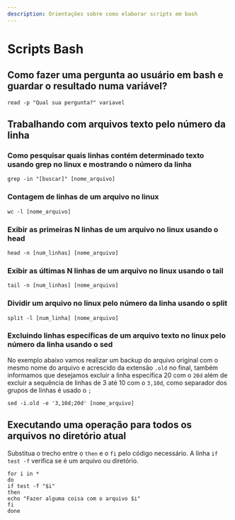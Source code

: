 ```yaml
---
description: Orientações sobre como elaborar scripts em bash
---
```


# Scripts Bash

## Como fazer uma pergunta ao usuário em bash e guardar o resultado numa variável?

```
read -p "Qual sua pergunta?" variavel
```

## Trabalhando com arquivos texto pelo número da linha

### Como pesquisar quais linhas contém determinado texto usando grep no linux e mostrando o número da linha

```
grep -in "[buscar]" [nome_arquivo]
```

### Contagem de linhas de um arquivo no linux

```
wc -l [nome_arquivo]
```

### Exibir as primeiras N linhas de um arquivo no linux usando o head

```
head -n [num_linhas] [nome_arquivo]
```

### Exibir as últimas N linhas de um arquivo no linux usando o tail

```
tail -n [num_linhas] [nome_arquivo]
```

### Dividir um arquivo no linux pelo número da linha usando o split

```
split -l [num_linha] [nome_arquivo]
```

### Excluindo linhas específicas de um arquivo texto no linux pelo número da linha usando o sed

No exemplo abaixo vamos realizar um backup do arquivo original com o mesmo nome do arquivo e acrescido da extensão `.old` no final, também informamos que desejamos excluir a linha específica 20 com o `20d` além de excluir a sequência de linhas de 3 até 10 com o `3,10d`, como separador dos grupos de linhas é usado o `;`

```
sed -i.old -e '3,10d;20d' [nome_arquivo]
```

## Executando uma operação para todos os arquivos no diretório atual

Substitua o trecho entre o `then` e o `fi` pelo código necessário. A linha `if test -f` verifica se é um arquivo ou diretório.

```
for i in *
do
if test -f "$i"
then
echo "Fazer alguma coisa com o arquivo $i"
fi
done    
```


